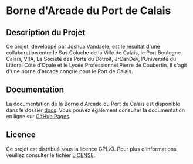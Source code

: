 # Borne d'Arcade du Port de Calais

## Description du Projet

Ce projet, développé par Joshua Vandaële, est le résultat d'une collaboration entre le Sas Coluche de la Ville de Calais, le Port Boulogne Calais, VIIA, La Société des Ports du Détroit, JrCanDev, l'Université du Littoral Côte d'Opale et le Lycée Professionnel Pierre de Coubertin. Il s'agit d'une borne d'arcade conçue pour le Port de Calais.

## Documentation

La documentation de la Borne d'Arcade du Port de Calais est disponible dans le dossier [docs](docs). Vous pouvez également consulter la documentation en ligne sur [GitHub Pages](https://jrcandev.github.io/borne-arcade-port-calais/).

## Licence

Ce projet est distribué sous la licence GPLv3. Pour plus d'informations, veuillez consulter le fichier [LICENSE](LICENSE).